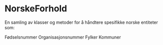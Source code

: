 # NorskeForhold
En samling av klasser og metoder for å håndtere spesifikke norske entiteter som:

Fødselsnummer
Organisasjonsnummer
Fylker
Kommuner
